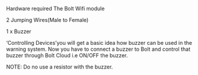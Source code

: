 Hardware required
The Bolt Wifi module

2 Jumping Wires(Male to Female)

1 x Buzzer


‘Controlling Devices’you will get a basic idea how buzzer can be used in the warning system. Now you have to connect a buzzer
to Bolt and control that buzzer through Bolt Cloud i.e ON/OFF the buzzer.

NOTE: Do no use a resistor with the buzzer.
